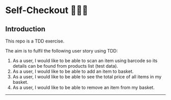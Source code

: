 # Self-Checkout 🍓🍌🥝

## Introduction

This repo is a TDD exercise.

The aim is to fulfil the following user story using TDD:

1. As a user, I would like to be able to scan an item using barcode so its details can be found from products list (test data).
2. As a user, I would like to be able to add an item to basket.
3. As a user, I would like to be able to see the total price of all items in my basket.
4. As a user, I would like to be able to remove an item from my basket.

---

